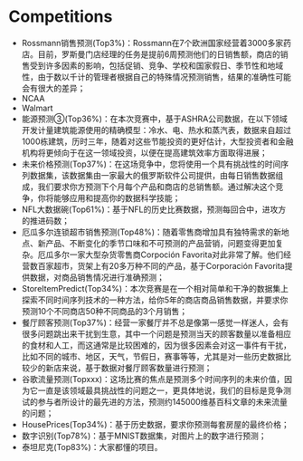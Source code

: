 # Competitions

- Rossmann销售预测(Top3%)：Rossmann在7个欧洲国家经营着3000多家药店。目前，罗斯曼门店经理的任务是提前6周预测他们的日销售额，商店的销售受到许多因素的影响，包括促销、竞争、学校和国家假日、季节性和地域性，由于数以千计的管理者根据自己的特殊情况预测销售，结果的准确性可能会有很大的差异；
- NCAA
- Walmart
- 能源预测③(Top36%)：在本次竞赛中，基于ASHRA公司数据，在以下领域开发计量建筑能源使用的精确模型：冷水、电、热水和蒸汽表，数据来自超过1000栋建筑，历时三年，随着对这些节能投资的更好估计，大型投资者和金融机构将更倾向于在这一领域投资，以便在提高建筑效率方面取得进展；
- 未来价格预测(Top37%)：在这场竞争中，您将使用一个具有挑战性的时间序列数据集，该数据集由一家最大的俄罗斯软件公司提供，由每日销售数据组成，我们要求你方预测下个月每个产品和商店的总销售额。通过解决这个竞争，你将能够应用和提高你的数据科学技能；
- NFL大数据碗(Top61%)：基于NFL的历史比赛数据，预测每回合中，进攻方的推进码数；
- 厄瓜多尔连锁超市销售预测(Top48%)：随着零售商增加具有独特需求的新地点、新产品、不断变化的季节口味和不可预测的产品营销，问题变得更加复杂。厄瓜多尔一家大型杂货零售商Corpoción Favorita对此非常了解。他们经营数百家超市，货架上有20多万种不同的产品，基于Corporación Favorita提供数据，对商品销售情况进行准确预测；
- StoreItemPredict(Top34%)：本次竞赛是在一个相对简单和干净的数据集上探索不同时间序列技术的一种方法，给你5年的商店商品销售数据，并要求你预测10个不同商店50种不同商品的3个月销售；
- 餐厅顾客预测(Top37%)：经营一家餐厅并不总是像第一感觉一样迷人，会有很多问题跳出来干扰到生意，其中一个问题是预测当天的顾客数量以准备相应的食材和人工，而这通常是比较困难的，因为很多因素会对这一事件有干扰，比如不同的城市、地区，天气，节假日，赛事等等，尤其是对一些历史数据比较少的新店来说，基于数据对餐厅顾客数量进行预测；
- 谷歌流量预测(Topxxx)：这场比赛的焦点是预测多个时间序列的未来价值，因为它一直是该领域最具挑战性的问题之一，更具体地说，我们的目标是竞争测试的参与者所设计的最先进的方法，预测约145000维基百科文章的未来流量的问题；
- HousePrices(Top34%)：基于历史数据，要求你预测每套房屋的最终价格；
- 数字识别(Top78%)：基于MNIST数据集，对图片上的数字进行预测；
- 泰坦尼克(Top83%)：大家都懂的项目。
